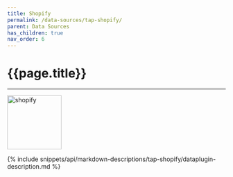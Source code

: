 ```yaml
---
title: Shopify
permalink: /data-sources/tap-shopify/
parent: Data Sources
has_children: true
nav_order: 6
---
```


# {{page.title}}

---

<img src="{{site.baseurl}}/assets/data_source_images/tap-shopify.png" width="125" alt="shopify">

{% include snippets/api/markdown-descriptions/tap-shopify/dataplugin-description.md %}
